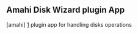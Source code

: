 Amahi Disk Wizard plugin App
----------------------------
[amahi] [1] plugin app for handling disks operations 

[1]: https://wiki.amahi.org        "amahi"

